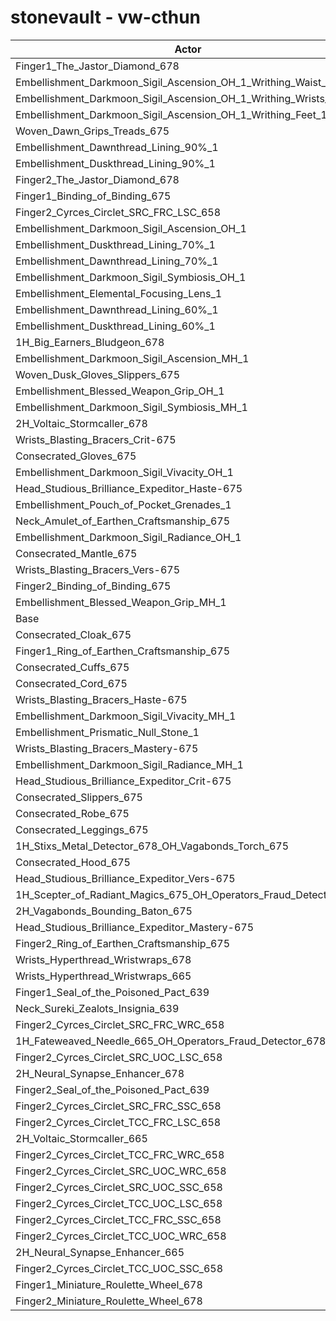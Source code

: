 # stonevault - vw-cthun
| Actor | DPS | Increase |
|---|:---:|:---:|
|Finger1_The_Jastor_Diamond_678|3621271|1.74%|
|Embellishment_Darkmoon_Sigil_Ascension_OH_1_Writhing_Waist_1|3603084|1.23%|
|Embellishment_Darkmoon_Sigil_Ascension_OH_1_Writhing_Wrists_1|3601357|1.18%|
|Embellishment_Darkmoon_Sigil_Ascension_OH_1_Writhing_Feet_1|3598069|1.09%|
|Woven_Dawn_Grips_Treads_675|3590502|0.88%|
|Embellishment_Dawnthread_Lining_90%_1|3584419|0.71%|
|Embellishment_Duskthread_Lining_90%_1|3581996|0.64%|
|Finger2_The_Jastor_Diamond_678|3581944|0.64%|
|Finger1_Binding_of_Binding_675|3580263|0.59%|
|Finger2_Cyrces_Circlet_SRC_FRC_LSC_658|3579267|0.56%|
|Embellishment_Darkmoon_Sigil_Ascension_OH_1|3577459|0.51%|
|Embellishment_Duskthread_Lining_70%_1|3577273|0.51%|
|Embellishment_Dawnthread_Lining_70%_1|3576849|0.49%|
|Embellishment_Darkmoon_Sigil_Symbiosis_OH_1|3576316|0.48%|
|Embellishment_Elemental_Focusing_Lens_1|3575945|0.47%|
|Embellishment_Dawnthread_Lining_60%_1|3575914|0.47%|
|Embellishment_Duskthread_Lining_60%_1|3574152|0.42%|
|1H_Big_Earners_Bludgeon_678|3570273|0.31%|
|Embellishment_Darkmoon_Sigil_Ascension_MH_1|3569938|0.30%|
|Woven_Dusk_Gloves_Slippers_675|3567994|0.25%|
|Embellishment_Blessed_Weapon_Grip_OH_1|3567589|0.23%|
|Embellishment_Darkmoon_Sigil_Symbiosis_MH_1|3567458|0.23%|
|2H_Voltaic_Stormcaller_678|3565539|0.18%|
|Wrists_Blasting_Bracers_Crit-675|3565178|0.17%|
|Consecrated_Gloves_675|3564594|0.15%|
|Embellishment_Darkmoon_Sigil_Vivacity_OH_1|3563697|0.13%|
|Head_Studious_Brilliance_Expeditor_Haste-675|3562738|0.10%|
|Embellishment_Pouch_of_Pocket_Grenades_1|3562449|0.09%|
|Neck_Amulet_of_Earthen_Craftsmanship_675|3562304|0.09%|
|Embellishment_Darkmoon_Sigil_Radiance_OH_1|3562225|0.08%|
|Consecrated_Mantle_675|3560284|0.03%|
|Wrists_Blasting_Bracers_Vers-675|3560187|0.03%|
|Finger2_Binding_of_Binding_675|3559811|0.02%|
|Embellishment_Blessed_Weapon_Grip_MH_1|3559705|0.01%|
|Base|3559231|0.00%|
|Consecrated_Cloak_675|3556697|-0.07%|
|Finger1_Ring_of_Earthen_Craftsmanship_675|3556272|-0.08%|
|Consecrated_Cuffs_675|3556059|-0.09%|
|Consecrated_Cord_675|3555286|-0.11%|
|Wrists_Blasting_Bracers_Haste-675|3554994|-0.12%|
|Embellishment_Darkmoon_Sigil_Vivacity_MH_1|3554962|-0.12%|
|Embellishment_Prismatic_Null_Stone_1|3554874|-0.12%|
|Wrists_Blasting_Bracers_Mastery-675|3554407|-0.14%|
|Embellishment_Darkmoon_Sigil_Radiance_MH_1|3554380|-0.14%|
|Head_Studious_Brilliance_Expeditor_Crit-675|3552953|-0.18%|
|Consecrated_Slippers_675|3552537|-0.19%|
|Consecrated_Robe_675|3551373|-0.22%|
|Consecrated_Leggings_675|3550580|-0.24%|
|1H_Stixs_Metal_Detector_678_OH_Vagabonds_Torch_675|3550319|-0.25%|
|Consecrated_Hood_675|3548565|-0.30%|
|Head_Studious_Brilliance_Expeditor_Vers-675|3544864|-0.40%|
|1H_Scepter_of_Radiant_Magics_675_OH_Operators_Fraud_Detector_678|3542842|-0.46%|
|2H_Vagabonds_Bounding_Baton_675|3536890|-0.63%|
|Head_Studious_Brilliance_Expeditor_Mastery-675|3533462|-0.72%|
|Finger2_Ring_of_Earthen_Craftsmanship_675|3533425|-0.73%|
|Wrists_Hyperthread_Wristwraps_678|3533294|-0.73%|
|Wrists_Hyperthread_Wristwraps_665|3523772|-1.00%|
|Finger1_Seal_of_the_Poisoned_Pact_639|3517943|-1.16%|
|Neck_Sureki_Zealots_Insignia_639|3516718|-1.19%|
|Finger2_Cyrces_Circlet_SRC_FRC_WRC_658|3513700|-1.28%|
|1H_Fateweaved_Needle_665_OH_Operators_Fraud_Detector_678|3510487|-1.37%|
|Finger2_Cyrces_Circlet_SRC_UOC_LSC_658|3496534|-1.76%|
|2H_Neural_Synapse_Enhancer_678|3487131|-2.03%|
|Finger2_Seal_of_the_Poisoned_Pact_639|3483717|-2.12%|
|Finger2_Cyrces_Circlet_SRC_FRC_SSC_658|3476441|-2.33%|
|Finger2_Cyrces_Circlet_TCC_FRC_LSC_658|3476360|-2.33%|
|2H_Voltaic_Stormcaller_665|3471429|-2.47%|
|Finger2_Cyrces_Circlet_TCC_FRC_WRC_658|3455170|-2.92%|
|Finger2_Cyrces_Circlet_SRC_UOC_WRC_658|3448923|-3.10%|
|Finger2_Cyrces_Circlet_SRC_UOC_SSC_658|3423565|-3.81%|
|Finger2_Cyrces_Circlet_TCC_UOC_LSC_658|3422918|-3.83%|
|Finger2_Cyrces_Circlet_TCC_FRC_SSC_658|3419999|-3.91%|
|Finger2_Cyrces_Circlet_TCC_UOC_WRC_658|3407322|-4.27%|
|2H_Neural_Synapse_Enhancer_665|3398277|-4.52%|
|Finger2_Cyrces_Circlet_TCC_UOC_SSC_658|3380066|-5.03%|
|Finger1_Miniature_Roulette_Wheel_678|3259035|-8.43%|
|Finger2_Miniature_Roulette_Wheel_678|3230912|-9.22%|
